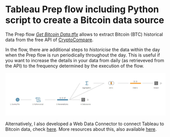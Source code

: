 # Tableau Prep flow including Python script to create a Bitcoin data source
The Prep flow [_Get Bitcoin Data.tflx_](https://github.com/ferrap/tableau-prep-bitcoin/blob/main/Get%20Bitcoin%20Data.tflx) allows to extract Bitcoin (BTC) historical data from the free API of [CryptoCompare](https://min-api.cryptocompare.com).

In the flow, there are additional steps to _historicise_ the data within the day when the Prep flow is run periodically throughout the day. This is useful if you want to increase the details in your data from daily (as retrieveved from the API) to the frequency determined by the execution of the flow.

![alt text](https://github.com/ferrap/tableau-prep-bitcoin/blob/main/Prep%20flow.jpg "Tableau Prep Flow")

Alternatively, I also developed a Web Data Connector to connect Tableau to Bitcoin data, check [here](https://github.com/ferrap/tableau-wdc-bitcoin). More resources about this, also available [here](https://levelup.gitconnected.com/connect-tableau-to-bitcoin-data-a9ff1a03a4f4).
